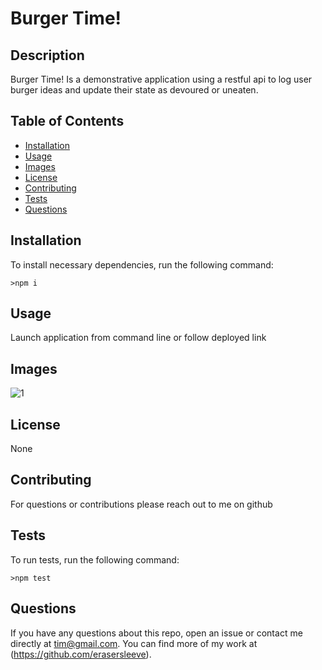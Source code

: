 # Burger Time!
  
  ## Description
  Burger Time! Is a demonstrative application using a restful api to log user burger ideas and update their state as devoured or uneaten.
  ## Table of Contents
  *  [Installation](#Installation)
  *  [Usage](#Usage)
  *  [Images](#Images)
  *  [License](#License)
  *  [Contributing](#Contributing)
  *  [Tests](#Tests)
  *  [Questions](#Questions)
  ## Installation
  To install necessary dependencies, run the following command:

    >npm i

  ## Usage
  Launch application from command line or follow deployed link
  ## Images
  ![1](https://github.com/erasersleeve/Burger-App/blob/master/Public/Assets/images/Capture%20d%E2%80%99%C3%A9cran%20(30).png?raw=true)
  ## License
  None
  ## Contributing
  For questions or contributions please reach out to me on github
  ## Tests
  To run tests, run the following command:
    
    >npm test
  
  ## Questions
  If you have any questions about this repo, open an issue or contact me directly at [tim@gmail.com](mailto:tim@gmail.com). You can find more of my work at (https://github.com/erasersleeve).
  